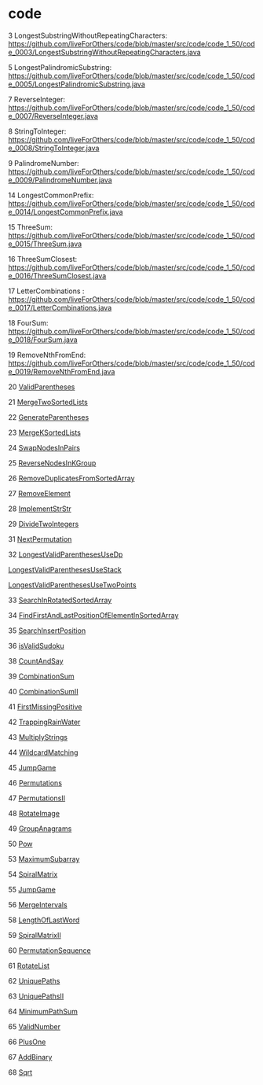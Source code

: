 # code

3 LongestSubstringWithoutRepeatingCharacters: https://github.com/liveForOthers/code/blob/master/src/code/code_1_50/code_0003/LongestSubstringWithoutRepeatingCharacters.java

5 LongestPalindromicSubstring: https://github.com/liveForOthers/code/blob/master/src/code/code_1_50/code_0005/LongestPalindromicSubstring.java

7 ReverseInteger: https://github.com/liveForOthers/code/blob/master/src/code/code_1_50/code_0007/ReverseInteger.java

8 StringToInteger: https://github.com/liveForOthers/code/blob/master/src/code/code_1_50/code_0008/StringToInteger.java

9 PalindromeNumber: https://github.com/liveForOthers/code/blob/master/src/code/code_1_50/code_0009/PalindromeNumber.java


14 LongestCommonPrefix: https://github.com/liveForOthers/code/blob/master/src/code/code_1_50/code_0014/LongestCommonPrefix.java

15 ThreeSum: https://github.com/liveForOthers/code/blob/master/src/code/code_1_50/code_0015/ThreeSum.java

16 ThreeSumClosest: https://github.com/liveForOthers/code/blob/master/src/code/code_1_50/code_0016/ThreeSumClosest.java

17 LetterCombinations : https://github.com/liveForOthers/code/blob/master/src/code/code_1_50/code_0017/LetterCombinations.java

18 FourSum: https://github.com/liveForOthers/code/blob/master/src/code/code_1_50/code_0018/FourSum.java

19 RemoveNthFromEnd: https://github.com/liveForOthers/code/blob/master/src/code/code_1_50/code_0019/RemoveNthFromEnd.java

20 <a href="https://github.com/liveForOthers/code/blob/master/src/code/code_1_50/code_0020/ValidParentheses.java">ValidParentheses</a>

21 <a href="https://github.com/liveForOthers/code/blob/master/src/code/code_1_50/code_0021/MergeTwoSortedLists.java">MergeTwoSortedLists</a>

22 <a href="https://github.com/liveForOthers/code/blob/master/src/code/code_1_50/code_0022/GenerateParentheses.java">GenerateParentheses</a>

23 <a href="https://github.com/liveForOthers/code/blob/master/src/code/code_1_50/code_0023/MergeKSortedLists.java">MergeKSortedLists</a>

24 <a href="https://github.com/liveForOthers/code/blob/master/src/code/code_1_50/code_0024/SwapNodesInPairs.java">SwapNodesInPairs</a>

25 <a href="https://github.com/liveForOthers/code/blob/master/src/code/code_1_50/code_0025/ReverseNodesInKGroup.java">ReverseNodesInKGroup</a>

26 <a href="https://github.com/liveForOthers/code/blob/master/src/code/code_1_50/code_0026/RemoveDuplicatesFromSortedArray.java">RemoveDuplicatesFromSortedArray</a>

27 <a href="https://github.com/liveForOthers/code/blob/master/src/code/code_1_50/code_0027/RemoveElement.java">RemoveElement</a>

28 <a href="https://github.com/liveForOthers/code/blob/master/src/code/code_1_50/code_0028/ImplementStrStr.java">ImplementStrStr</a>

29 <a href="https://github.com/liveForOthers/code/blob/master/src/code/code_1_50/code_0029/DivideTwoIntegers.java">DivideTwoIntegers</a>

31 <a href="https://github.com/liveForOthers/code/blob/master/src/code/code_1_50/code_0031/NextPermutation.java">NextPermutation</a>

32 <a href="https://github.com/liveForOthers/code/blob/master/src/code/code_1_50/code_0032/LongestValidParenthesesUseDp.java">LongestValidParenthesesUseDp</a>

   <a href="https://github.com/liveForOthers/code/blob/master/src/code/code_1_50/code_0032/LongestValidParenthesesUseStack.java">LongestValidParenthesesUseStack</a>
   
   <a href="https://github.com/liveForOthers/code/blob/master/src/code/code_1_50/code_0032/LongestValidParenthesesUseTwoPoints.java">LongestValidParenthesesUseTwoPoints</a>
   
33 <a href="https://github.com/liveForOthers/code/blob/master/src/code/code_1_50/code_0033/SearchInRotatedSortedArray.java">SearchInRotatedSortedArray</a>

34 <a href="https://github.com/liveForOthers/code/blob/master/src/code/code_1_50/code_0034/FindFirstAndLastPositionOfElementInSortedArray.java">FindFirstAndLastPositionOfElementInSortedArray</a>
  
35 <a href="https://github.com/liveForOthers/code/blob/master/src/code/code_1_50/code_0035/SearchInsertPosition.java">SearchInsertPosition</a> 

36 <a href="https://github.com/liveForOthers/code/blob/master/src/code/code_1_50/code_0036/isValidSudoku.java">isValidSudoku</a> 

38 <a href="https://github.com/liveForOthers/code/blob/master/src/code/code_1_50/code_0038/CountAndSay.java">CountAndSay</a> 

39 <a href="https://github.com/liveForOthers/code/blob/master/src/code/code_1_50/code_0039/CombinationSum.java">CombinationSum</a> 
   
40 <a href="https://github.com/liveForOthers/code/blob/master/src/code/code_1_50/code_0040/CombinationSumII.java">CombinationSumII</a> 
   
41 <a href="https://github.com/liveForOthers/code/blob/master/src/code/code_1_50/code_0041/FirstMissingPositive.java">FirstMissingPositive</a>    
   
42 <a href="https://github.com/liveForOthers/code/blob/master/src/code/code_1_50/code_0042/TrappingRainWater.java">TrappingRainWater</a>    

43 <a href="https://github.com/liveForOthers/code/blob/master/src/code/code_1_50/code_0043/MultiplyStrings.java">MultiplyStrings</a>  
 
44 <a href="https://github.com/liveForOthers/code/blob/master/src/code/code_1_50/code_0044/WildcardMatching2.java">WildcardMatching</a>  

45 <a href="https://github.com/liveForOthers/code/blob/master/src/code/code_1_50/code_0045/JumpGame.java">JumpGame</a> 

46 <a href="https://github.com/liveForOthers/code/blob/master/src/code/code_1_50/code_0046/Permutations.java">Permutations</a>

47 <a href="https://github.com/liveForOthers/code/blob/master/src/code/code_1_50/code_0047/Permutations.java">PermutationsII</a>

48 <a href="https://github.com/liveForOthers/code/blob/master/src/code/code_1_50/code_0048/RotateImage.java">RotateImage</a> 

49 <a href="https://github.com/liveForOthers/code/blob/master/src/code/code_1_50/code_0049/GroupAnagrams.java">GroupAnagrams</a>   

50 <a href="https://github.com/liveForOthers/code/blob/master/src/code/code_1_50/code_0050/Pow.java">Pow</a>

53 <a href="https://github.com/liveForOthers/code/blob/master/src/code/code_51_100/code_0053/MaximumSubarray.java">MaximumSubarray</a>

54 <a href="https://github.com/liveForOthers/code/blob/master/src/code/code_51_100/code_0054/SpiralMatrix.java">SpiralMatrix</a> 

55 <a href="https://github.com/liveForOthers/code/blob/master/src/code/code_51_100/code_0055/JumpGame.java">JumpGame</a> 

56 <a href="https://github.com/liveForOthers/code/blob/master/src/code/code_51_100/code_0056/MergeIntervals.java">MergeIntervals</a> 

58 <a href="https://github.com/liveForOthers/code/blob/master/src/code/code_51_100/code_0058/LengthOfLastWord.java">LengthOfLastWord</a> 

59 <a href="https://github.com/liveForOthers/code/blob/master/src/code/code_51_100/code_0059/SpiralMatrixII.java">SpiralMatrixII</a> 

60 <a href="https://github.com/liveForOthers/code/blob/master/src/code/code_51_100/code_0060/PermutationSequence.java">PermutationSequence</a> 

61 <a href="https://github.com/liveForOthers/code/blob/master/src/code/code_51_100/code_0061/RotateList.java">RotateList</a> 

62 <a href="https://github.com/liveForOthers/code/blob/master/src/code/code_51_100/code_0062/UniquePaths.java">UniquePaths</a> 

63 <a href="https://github.com/liveForOthers/code/blob/master/src/code/code_51_100/code_0063/UniquePathsII.java">UniquePathsII</a> 

64 <a href="https://github.com/liveForOthers/code/blob/master/src/code/code_51_100/code_0064/MinimumPathSum.java">MinimumPathSum</a> 

65 <a href="https://github.com/liveForOthers/code/blob/master/src/code/code_51_100/code_0065/ValidNumber.java">ValidNumber</a> 

66 <a href="https://github.com/liveForOthers/code/blob/master/src/code/code_51_100/code_0066/PlusOne.java">PlusOne</a> 

67 <a href="https://github.com/liveForOthers/code/blob/master/src/code/code_51_100/code_0067/AddBinary.java">AddBinary</a>

68 <a href="https://github.com/liveForOthers/code/blob/master/src/code/code_51_100/code_0068/Sqrt.java">Sqrt</a>



